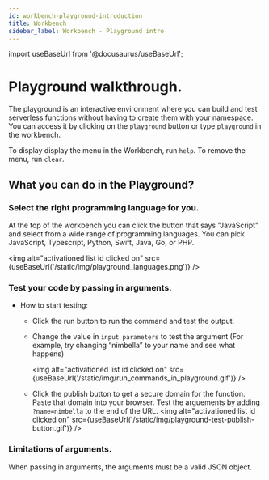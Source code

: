 ```yaml
---
id: workbench-playground-introduction
title: Workbench
sidebar_label: Workbench - Playground intro
---
```


import useBaseUrl from '@docusaurus/useBaseUrl';

# Playground walkthrough.

The playground is an interactive environment where you can build and test serverless functions without having to create them with your namespace. You can access it by clicking on the `playground` button or type `playground` in the workbench.

To display display the menu in the Workbench, run `help`.
To remove the menu, run `clear`.

## What you can do in the Playground?

### Select the right programming language for you.

At the top of the workbench you can click the button that says "JavaScript" and select from a wide range of programming languages. You can pick JavaScript, Typescript, Python, Swift, Java, Go, or PHP.

<img alt="activationed list id clicked on" src={useBaseUrl('/static/img/playground_languages.png')} />

### Test your code by passing in arguments.

- How to start testing:

  - Click the run button to run the command and test the output.
  - Change the value in `input parameters` to test the argument (For example, try changing “nimbella” to your name and see what happens)

    <img alt="activationed list id clicked on" src={useBaseUrl('/static/img/run_commands_in_playground.gif')} />

  - Click the publish button to get a secure domain for the function. Paste that domain into your browser. Test the arguements by adding `?name=nimbella` to the end of the URL.
    <img alt="activationed list id clicked on" src={useBaseUrl('/static/img/playground-test-publish-button.gif')} />

### Limitations of arguments.

When passing in arguments, the arguments must be a valid JSON object.
